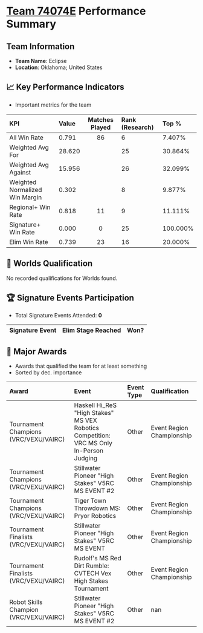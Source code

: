 # [Team 74074E](https://https://www.robotevents.com/teams/V5RC/74074E) Performance Summary

##  Team Information
- **Team Name**: Eclipse
- **Location**: Oklahoma; United States

## 📈 Key Performance Indicators
- Important metrics for the team

| KPI | Value | Matches Played | Rank (Research) | Top % |
|:---|:-----|:--------------:|:----|:-----|
| All Win Rate | 0.791 | 86 | 6 | 7.407% |
| Weighted Avg For | 28.620 |  | 25 | 30.864% |
| Weighted Avg Against | 15.956 |  | 26 | 32.099% |
| Weighted Normalized Win Margin | 0.302 |  | 8 | 9.877% |
| Regional+ Win Rate | 0.818 | 11 | 9 | 11.111% |
| Signature+ Win Rate | 0.000 | 0 | 25 | 100.000% |
| Elim Win Rate | 0.739 | 23 | 16 | 20.000% |


## 🎯 Worlds Qualification
No recorded qualifications for Worlds found.

## 🏆 Signature Events Participation
- Total Signature Events Attended: **0**

| Signature Event | Elim Stage Reached | Won? |
|:----------------|:-------------------|:----|


## 🥇 Major Awards
- Awards that qualified the team for at least something
- Sorted by dec. importance

| Award | Event | Event Type | Qualification |
|:------|:------|:-----------|:--------------|
| Tournament Champions (VRC/VEXU/VAIRC) | Haskell Hi_ReS "High Stakes" MS VEX Robotics Competition: VRC MS Only In-Person Judging | Other | Event Region Championship |
| Tournament Champions (VRC/VEXU/VAIRC) | Stillwater Pioneer "High Stakes" V5RC MS EVENT #2 | Other | Event Region Championship |
| Tournament Champions (VRC/VEXU/VAIRC) | Tiger Town Throwdown MS: Pryor Robotics | Other | Event Region Championship |
| Tournament Finalists (VRC/VEXU/VAIRC) | Stillwater Pioneer "High Stakes" V5RC MS EVENT | Other | Event Region Championship |
| Tournament Finalists (VRC/VEXU/VAIRC) | Rudolf's MS Red Dirt Rumble: CVTECH Vex High Stakes Tournament | Other | Event Region Championship |
| Robot Skills Champion (VRC/VEXU/VAIRC) | Stillwater Pioneer "High Stakes" V5RC MS EVENT #2 | Other | nan |

